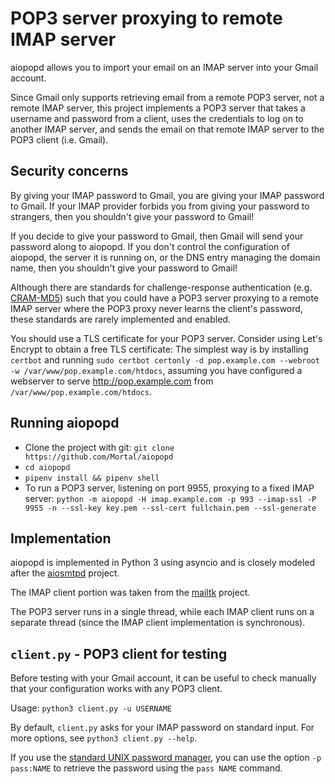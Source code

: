 POP3 server proxying to remote IMAP server
==========================================

aiopopd allows you to import your email on an IMAP server
into your Gmail account.

Since Gmail only supports retrieving email from a remote POP3 server,
not a remote IMAP server, this project implements a POP3 server that takes a
username and password from a client, uses the credentials to log on to another
IMAP server, and sends the email on that remote IMAP server to the POP3 client
(i.e. Gmail).

Security concerns
-----------------

By giving your IMAP password to Gmail, you are giving your IMAP password to Gmail.
If your IMAP provider forbids you from giving your password to strangers,
then you shouldn't give your password to Gmail!

If you decide to give your password to Gmail, then Gmail will send your password
along to aiopopd. If you don't control the configuration of aiopopd,
the server it is running on, or the DNS entry managing the domain name,
then you shouldn't give your password to Gmail!

Although there are standards for challenge-response authentication
(e.g. [CRAM-MD5](https://tools.ietf.org/html/rfc2195))
such that you could have a POP3 server proxying to a remote IMAP server
where the POP3 proxy never learns the client's password,
these standards are rarely implemented and enabled.

You should use a TLS certificate for your POP3 server.
Consider using Let's Encrypt to obtain a free TLS certificate:
The simplest way is by installing `certbot` and running
`sudo certbot certonly -d pop.example.com --webroot -w /var/www/pop.example.com/htdocs`,
assuming you have configured a webserver to serve http://pop.example.com from
`/var/www/pop.example.com/htdocs`.

Running aiopopd
---------------

* Clone the project with git: `git clone https://github.com/Mortal/aiopopd`
* `cd aiopopd`
* `pipenv install && pipenv shell`
* To run a POP3 server, listening on port 9955, proxying to a fixed IMAP server:
  `python -m aiopopd -H imap.example.com -p 993 --imap-ssl -P 9955 -n --ssl-key key.pem --ssl-cert fullchain.pem --ssl-generate`

Implementation
--------------

aiopopd is implemented in Python 3 using asyncio and is closely modeled after
the [aiosmtpd](https://github.com/aio-libs/aiosmtpd) project.

The IMAP client portion was taken from the [mailtk](https://github.com/Mortal/mailtk) project.

The POP3 server runs in a single thread, while each IMAP client runs on a separate thread
(since the IMAP client implementation is synchronous).

`client.py` - POP3 client for testing
-------------------------------------

Before testing with your Gmail account,
it can be useful to check manually that your configuration works with any POP3 client.

Usage: `python3 client.py -u USERNAME`

By default, `client.py` asks for your IMAP password on standard input.
For more options, see `python3 client.py --help`.

If you use the [standard UNIX password manager](https://www.passwordstore.org/),
you can use the option `-p pass:NAME` to retrieve the password using the `pass NAME` command.
